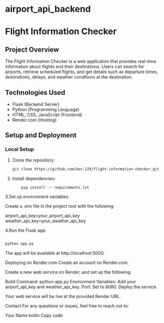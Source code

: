 # airport_api_backend



# Flight Information Checker

## Project Overview

The Flight Information Checker is a web application that provides real-time information about flights and their destinations. Users can search for airports, retrieve scheduled flights, and get details such as departure times, destinations, delays, and weather conditions at the destination.

## Technologies Used

- Flask (Backend Server)
- Python (Programming Language)
- HTML, CSS, JavaScript (Frontend)
- Render.com (Hosting)

## Setup and Deployment

### Local Setup

1. Clone the repository:

    ```bash
   git clone https://github.com/kev-129/flight-information-checker.git
    ```
2. Install dependencies:

    ```bash
        pip install -r requirements.txt
    ```

3.Set up environment variables:

Create a .env file in the project root with the following:


airport_api_key=your_airport_api_key
weather_api_key=your_weather_api_key

4.Run the Flask app:

```bash

python app.py
```

The app will be available at http://localhost:5000.

Deploying on Render.com
Create an account on Render.com.

Create a new web service on Render, and set up the following:

Build Command: python app.py
Environment Variables: Add your airport_api_key and weather_api_key.
Port: Set to 8080.
Deploy the service.

Your web service will be live at the provided Render URL.

Contact
For any questions or issues, feel free to reach out to:

Your Name
kotlin
Copy code





